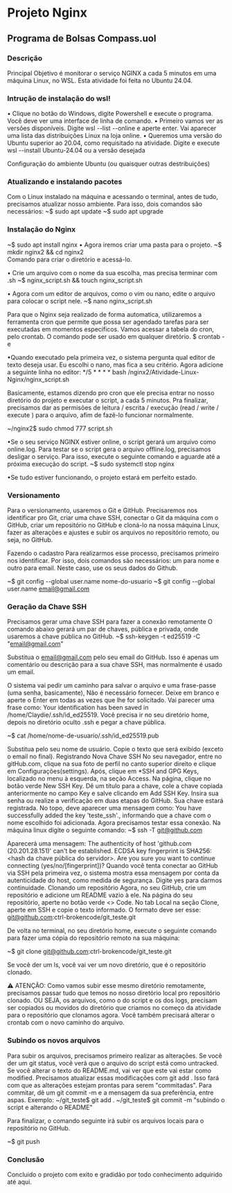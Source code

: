 # Projeto Nginx  
## Programa de Bolsas Compass.uol 

### Descrição 

Principal Objetivo é monitorar o serviço NGINX a cada 5 minutos em uma máquina Linux, no WSL. Esta atividade foi feita no Ubuntu 24.04. 

### Intrução de instalação do wsl! 
•	Clique no botão do Windows, digite Powershell e execute o programa. Você deve ver uma interface de linha de comando.
•	Primeiro vamos ver as versões disponíveis. Digite wsl --list --online e aperte enter. Vai aparecer uma lista das distribuições Linux na loja online.
•	Queremos uma versão do Ubuntu superior ao 20.04, como requisitado na atividade. Digite e execute wsl --install Ubuntu-24.04 ou a versão desejada

Configuração do ambiente Ubuntu (ou quaisquer outras destribuições)

### Atualizando e instalando pacotes
Com o Linux instalado na máquina e acessando o terminal, antes de tudo, precisamos atualizar nosso ambiente. Para isso, dois comandos são necessários:
~$ sudo apt update
~$ sudo apt upgrade 

### Instalação do Nginx 
~$ sudo apt install nginx 
•	Agora iremos criar uma pasta para o projeto. 
~$ mkdir nginx2 && cd nginx2  
Comando para criar o diretório e acessá-lo.

• Crie um arquivo com o nome da sua escolha, mas precisa terminar com .sh
~$ nginx_script.sh && touch nginx_script.sh 

• Agora com um editor de arquivos, como o vim ou nano, edite o arquivo para colocar o script nele. 
~$ nano nginx_script.sh

Para que o Nginx seja realizado de forma automatica, utilizaremos a ferramenta cron que permite que possa ser agendado tarefas para ser executadas em momentos específicos. Vamos acessar a tabela do cron, pelo crontab. O comando pode ser usado em qualquer diretório.
$ crontab -e

•Quando executado pela primeira vez, o sistema pergunta qual editor de texto deseja usar. Eu escolhi o nano, mas fica a seu critério. Agora adicione a seguinte linha no editor:
*/5 * * * * bash /nginx2/Atividade-Linux-Nginx/nginx_script.sh

Basicamente, estamos dizendo pro cron que ele precisa entrar no nosso diretório do projeto e executar o script, a cada 5 minutos. Pra finalizar, precisamos dar as permisões de leitura / escrita / execução (read / write / execute ) para o arquivo, afim de fazê-lo funcionar normalmente.

~/nginx2$ sudo chmod 777 script.sh 


•Se o seu serviço NGINX estiver online, o script gerará um arquivo como online.log. Para testar se o script gera o arquivo offline.log, precisamos desligar o serviço. Para isso, execute o seguinte comando e aguarde até a próxima execução do script.
~$ sudo systemctl stop nginx 

•Se tudo estiver funcionando, o projeto estará em perfeito estado. 

### Versionamento
Para o versionamento, usaremos o Git e GitHub. Precisaremos nos identificar pro Git, criar uma chave SSH, conectar o Git da máquina com o GitHub, criar um repositório no GitHub e cloná-lo na nossa máquina Linux, fazer as alterações e ajustes e subir os arquivos no repositório remoto, ou seja, no GitHub.

Fazendo o cadastro
Para realizarmos esse processo, precisamos primeiro nos identificar. Por isso, dois comandos são necessários: um para nome e outro para email. Neste caso, use os seus dados do Github.

~$ git config --global user.name nome-do-usuario
~$ git config --global user.name email@gmail.com


### Geração da Chave SSH
Precisamos gerar uma chave SSH para fazer a conexão remotamente O comando abaixo gerará um par de chaves, pública e privada, onde usaremos a chave pública no GitHub.
~$ ssh-keygen -t ed25519 -C "email@gmail.com"

Substitua o email@gmail.com pelo seu email do GitHub. Isso é apenas um comentário ou descrição para a sua chave SSH, mas normalmente é usado um email.

O sistema vai pedir um caminho para salvar o arquivo e uma frase-passe (uma senha, basicamente), Não é necessário fornecer. Deixe em branco e aperte o Enter em todas as vezes que lhe for solicitado. Vai parecer uma frase como: Your identification has been saved in /home/Claydie/.ssh/id_ed25519. Você precisa ir no seu diretório home, depois no diretório oculto .ssh e pegar a chave pública.

~$ cat /home/nome-de-usuario/.ssh/id_ed25519.pub

Substitua  pelo seu nome de usuário.
Copie o texto que será exibido (exceto o email no final).
Registrando Nova Chave SSH
No seu navegador, entre no gitHub.com, clique na sua foto de perfil no canto superior direito e clique em Configurações(settings). Após, clique em *SSH and GPG Keys, localizado no menu à esquerda, na seção Access. Na página, clique no botão verde New SSH Key. Dê um título para a chave, cole a chave copiada anteriormente no campo Key e salve clicando em Add SSH Key. Insira sua senha ou realize a verificação em duas etapas do GitHub. Sua chave estará registrada. No topo, deve aparecer uma mensagem como: You have successfully added the key 'teste_ssh'., informando que a chave com o nome escolhido foi adicionada.
Agora precisamos testar essa conexão. Na máquina linux digite o seguinte comando:
~$ ssh -T git@github.com

Aparecerá uma mensagem:
The authenticity of host 'github.com (20.201.28.151)' can't be established.
ECDSA key fingerprint is SHA256:<hash da chave pública do servidor>.
Are you sure you want to continue connecting (yes/no/[fingerprint])?
Quando você tenta conectar ao GitHub via SSH pela primeira vez, o sistema mostra essa mensagem por conta da autenticidade do host, como medida de segurança. Digite yes para darmos continuidade.
Clonando um repositório
Agora, no seu GitHub, crie um repositório e adicione um README vazio à ele. Na página do seu repositório, aperte no botão verde <> Code. No tab Local na seção Clone, aperte em SSH e copie o texto informado. O formato deve ser esse:
git@github.com:ctrl-brokencode/git_teste.git

De volta no terminal, no seu diretório home, execute o seguinte comando para fazer uma cópia do repositório remoto na sua máquina:

~$ git clone git@github.com:ctrl-brokencode/git_teste.git

Se você der um ls, você vai ver um novo diretório, que é o repositório clonado.

⚠ ATENÇÃO: Como vamos subir esse mesmo diretório remotamente, precisamos passar tudo que temos no nosso diretório local pro repositório clonado. OU SEJA, os arquivos, como o do script e os dos logs, precisam ser copiados ou movidos do diretório que criamos no começo da atividade  para o repositório que clonamos agora. Você também precisará alterar o crontab com o novo caminho do arquivo.

### Subindo os novos arquivos
Para subir os arquivos, precisamos primeiro realizar as alterações. Se você der um git status, você verá que o arquivo do script está como untracked. Se você alterar o texto do README.md, vai ver que este vai estar como modified. Precisamos atualizar essas modificações com git add . Isso fará com que as alterações estejam prontas para serem "commitadas". Para commitar, dê um git commit -m e a mensagem da sua preferência, entre aspas. Exemplo:
~/git_teste$ git add .
~/git_teste$ git commit -m "subindo o script e alterando o README"

Para finalizar, o comando seguinte irá subir os arquivos locais para o repositório no GitHub.

~$ git push

### Conclusão
Concluido o projeto com exito e gradidão por todo conhecimento adquirido até aqui.





